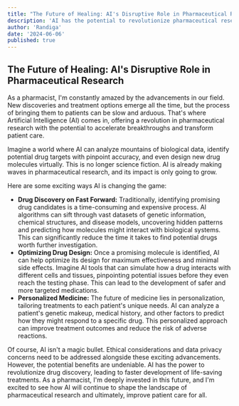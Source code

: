 ```yaml
---
title: "The Future of Healing: AI's Disruptive Role in Pharmaceutical Research"
description: 'AI has the potential to revolutionize pharmaceutical research. This blog post explores how AI can accelerate breakthroughs and transform patient care.'
author: 'Randiga'
date: '2024-06-06'
published: true
---
```


## The Future of Healing: AI's Disruptive Role in Pharmaceutical Research

As a pharmacist, I'm constantly amazed by the advancements in our field. New discoveries and treatment options emerge all the time, but the process of bringing them to patients can be slow and arduous. That's where Artificial Intelligence (AI) comes in, offering a revolution in pharmaceutical research with the potential to accelerate breakthroughs and transform patient care.

Imagine a world where AI can analyze mountains of biological data, identify potential drug targets with pinpoint accuracy, and even design new drug molecules virtually. This is no longer science fiction. AI is already making waves in pharmaceutical research, and its impact is only going to grow.

Here are some exciting ways AI is changing the game:

- **Drug Discovery on Fast Forward:** Traditionally, identifying promising drug candidates is a time-consuming and expensive process. AI algorithms can sift through vast datasets of genetic information, chemical structures, and disease models, uncovering hidden patterns and predicting how molecules might interact with biological systems. This can significantly reduce the time it takes to find potential drugs worth further investigation.
- **Optimizing Drug Design:** Once a promising molecule is identified, AI can help optimize its design for maximum effectiveness and minimal side effects. Imagine AI tools that can simulate how a drug interacts with different cells and tissues, pinpointing potential issues before they even reach the testing phase. This can lead to the development of safer and more targeted medications.
- **Personalized Medicine:** The future of medicine lies in personalization, tailoring treatments to each patient's unique needs. AI can analyze a patient's genetic makeup, medical history, and other factors to predict how they might respond to a specific drug. This personalized approach can improve treatment outcomes and reduce the risk of adverse reactions.

Of course, AI isn't a magic bullet. Ethical considerations and data privacy concerns need to be addressed alongside these exciting advancements. However, the potential benefits are undeniable. AI has the power to revolutionize drug discovery, leading to faster development of life-saving treatments. As a pharmacist, I'm deeply invested in this future, and I'm excited to see how AI will continue to shape the landscape of pharmaceutical research and ultimately, improve patient care for all.
